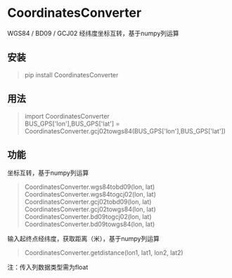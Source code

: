 # CoordinatesConverter
WGS84 / BD09 / GCJ02  经纬度坐标互转，基于numpy列运算

## 安装

> pip install CoordinatesConverter

## 用法
> import CoordinatesConverter  
BUS_GPS['lon'],BUS_GPS['lat'] = CoordinatesConverter.gcj02towgs84(BUS_GPS['lon'],BUS_GPS['lat'])

## 功能
坐标互转，基于numpy列运算
>CoordinatesConverter.wgs84tobd09(lon, lat)  
CoordinatesConverter.wgs84togcj02(lon, lat)  
CoordinatesConverter.gcj02tobd09(lon, lat)  
CoordinatesConverter.gcj02towgs84(lon, lat)  
CoordinatesConverter.bd09togcj02(lon, lat)  
CoordinatesConverter.bd09towgs84(lon, lat)  

输入起终点经纬度，获取距离（米），基于numpy列运算
>CoordinatesConverter.getdistance(lon1, lat1, lon2, lat2)  

注：传入列数据类型需为float